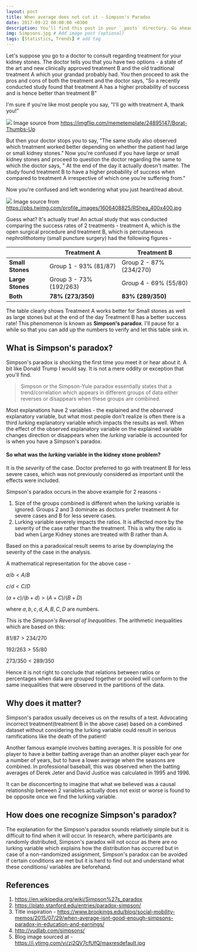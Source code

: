 ```yaml
---
layout: post
title: When average does not cut it - Simpson's Paradox
date: 2017-09-22 00:00:00 +0300
description: You’ll find this post in your `_posts` directory. Go ahead and edit it and re-build the site to see your changes. # Add post description (optional)
img: Simpsons.jpg # Add image post (optional)
tags: [Statistics, Trends] # add tag
---
```


Let's suppose you go to a doctor to consult regarding treatment for your kidney stones. The doctor tells you that you have two options - a state of the art and new clinically approved treatment B and the old traditional treatment A which your grandad probably had. You then proceed to ask the pros and cons of both the treatment and the doctor says, "So a recently conducted study found that treatment A has a higher probability of success and is hence better than treatment B"

I'm sure if you're like most people you say, "I'll go with treatment A, thank you!"


![]({{site.baseurl}}/assets/img/Borat_thumbs_up.jpg)
Image source from https://imgflip.com/memetemplate/24895147/Borat-Thumbs-Up

But then your doctor stops you to say, "The same study also observed which treatment worked better depending on whether the patient had large or small kidney stones." Now you're confused if you have large or small kidney stones and proceed to question the doctor regarding the same to which the doctor says, " At the end of the day it actually doesn't matter. The study found treatment B to have a higher probability
of success when compared to treatment A irrespective of which one you're suffering from."

Now you're confused and left wondering what you just heard/read about.

![]({{site.baseurl}}/assets/img/george_tense_optimistic.jpg)
Image source from https://pbs.twimg.com/profile_images/1606408825/RShea_400x400.jpg

Guess what? It's actually true! An actual study that was conducted comparing the success rates of 2 treatments - treatment A, which is the open surgical procedure and treatment B, which is percutaneous nephrolithotomy (small puncture surgery) had the
following figures -

|                  | **Treatment A**   | **Treatment B**   |
|------------------|-------------------|-------------------|
| **Small Stones** | Group 1 -  93% (81/87)       | Group 2 - 87% (234/270)     |
| **Large Stones** | Group 3 - 73% (192/263)     | Group 4 - 69% (55/80)       |
| **Both**         | **78% (273/350)** | **83% (289/350)** |

The table clearly shows Treatment A works better for Small stones as well as large stones but at the end of the day Treatment B has a better success rate! This phenomenon is known as **Simpson's paradox**. I'll pause for a while so that you can add up the numbers to verify and let this table sink in.

## **What is Simpson's paradox?**

Simpson's paradox is shocking the first time you meet it or hear about it. A bit like Donald Trump I would say. It is not a mere oddity or exception that you'll find.

> Simpson or the Simpson-Yule paradox essentially states that a trend/correlation which appears in different groups of data either reverses or disappears when these groups are combined.

Most explanations have 2 variables - the explained and the *observed* explanatory variable, but what most people don't realize is often there is a third *lurking* explanatory variable which impacts the results as well. When the effect of the observed explanatory variable on the explained variable changes direction or disappears when the *lurking* variable is accounted for is when you have a Simpson's paradox.

#### **So what was the *lurking* variable in the kidney stone problem?**

It is the *severity* of the case. Doctor preferred to go with treatment B for less severe cases, which was not previously considered as important until the effects were included.

Simpson's paradox occurs in the above example for 2 reasons -
1. Size of the groups combined is different when the lurking variable is ignored. Groups 2 and 3 dominate as doctors prefer treatment A for severe cases and B for less severe cases.
2. Lurking variable severely impacts the ratios. It is affected more by the severity of the case rather than the treatment. This is why the ratio is bad when Large Kidney stones are treated with B rather than A.

Based on this a paradoxical result seems to arise by downplaying the severity of the case in the analysis.  

A mathematical representation for the above case -

$a/b < A/B$

$c/d < C/D$

$(a+c)/(b+d) > (A+C)/(B+D)$

where $a,b,c,d,A,B,C,D$ are numbers.

This is the *Simpson's Reversal of Inequalities*. The arithmetic inequalities which are based on this:

$81/87 > 234/270$

$192/263 > 55/80$

$273/350 < 289/350$

Hence it is not right to conclude that relations between ratios or percentages when data are grouped together or pooled will conform to the same inequalities that were observed in the partitions of the data.

## **Why does it matter?**

Simpson's paradox usually deceives us on the results of a test. Advocating incorrect treatment(treatment B in the above case) based on a combined dataset without considering the lurking variable could result in serious ramifications like the death of the patient!

Another famous example involves batting averages. It is possible for one player to have a better batting average than an another player each year for a number of years, but to have a lower average when the seasons are combined. In professional baseball, this was observed when the batting averages of Derek Jeter and David Justice was calculated in 1995 and 1996.

It can be disconcerting to imagine that what we believed was a causal relationship between 2 variables actually does not exist or worse is found to be opposite once we find the lurking variable.

## **How does one recognize Simpson's paradox?**

The explanation for the Simpson's paradox sounds relatively simple but it is difficult to find when it will occur. In research, where participants are randomly distributed, Simpson's paradox will not occur as there are no lurking variable which explains how the distribution has occurred but in case of a non-randomized assignment, Simpson's paradox can be avoided if certain conditions are met but it is hard to find out and understand what these conditions/ variables are beforehand.

## **References**

1. https://en.wikipedia.org/wiki/Simpson%27s_paradox
2. https://plato.stanford.edu/entries/paradox-simpson/
3. Title inspiration - https://www.brookings.edu/blog/social-mobility-memos/2015/07/29/when-average-isnt-good-enough-simpsons-paradox-in-education-and-earnings/
4. http://vudlab.com/simpsons/
5. Blog image sourced at - https://i.ytimg.com/vi/zj2QV7cfUfQ/maxresdefault.jpg
